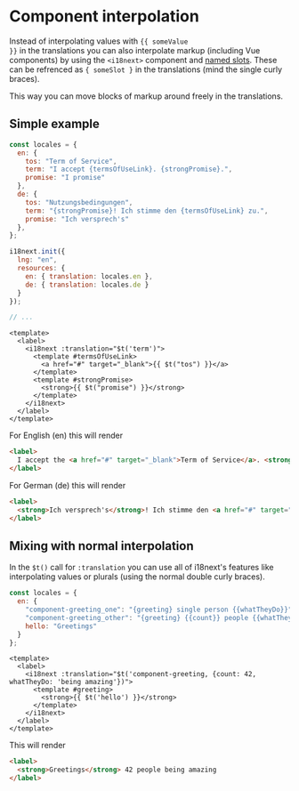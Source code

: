 # Component interpolation

Instead of interpolating values with <code v-pre>{{ someValue }}</code> in the translations you can also interpolate markup (including Vue components) by using the `<i18next>` component and [named slots](https://vuejs.org/guide/components/slots.html#named-slots). These can be refrenced as `{ someSlot }` in the translations (mind the single curly braces).

This way you can move blocks of markup around freely in the translations.

## Simple example

```javascript
const locales = {
  en: {
    tos: "Term of Service",
    term: "I accept {termsOfUseLink}. {strongPromise}.",
    promise: "I promise"
  },
  de: {
    tos: "Nutzungsbedingungen",
    term: "{strongPromise}! Ich stimme den {termsOfUseLink} zu.",
    promise: "Ich versprech's"
  },
};

i18next.init({
  lng: "en",
  resources: {
    en: { translation: locales.en },
    de: { translation: locales.de }
  }
});

// ...
```

```vue
<template>
  <label>
    <i18next :translation="$t('term')">
      <template #termsOfUseLink>
        <a href="#" target="_blank">{{ $t("tos") }}</a>
      </template>
      <template #strongPromise>
        <strong>{{ $t("promise") }}</strong>
      </template>
    </i18next>
  </label>
</template>
```


For English (en) this will render
```html
<label>
  I accept the <a href="#" target="_blank">Term of Service</a>. <strong>I promise</strong>.
</label>
```

For German (de) this will render
```html
<label>
  <strong>Ich versprech's</strong>! Ich stimme den <a href="#" target="_blank">Nutzungsbedingungen</a> zu.
</label>
```

## Mixing with normal interpolation

In the `$t()` call for `:translation` you can use all of i18next's features like interpolating values or plurals (using the normal double curly braces).

```javascript
const locales = {
  en: {
    "component-greeting_one": "{greeting} single person {{whatTheyDo}}",
    "component-greeting_other": "{greeting} {{count}} people {{whatTheyDo}}",
    hello: "Greetings"
  }
};
```

```vue
<template>
  <label>
    <i18next :translation="$t('component-greeting, {count: 42, whatTheyDo: 'being amazing'})">
      <template #greeting>
        <strong>{{ $t('hello') }}</strong>
      </template>
    </i18next>
  </label>
</template>
```

This will render
```html
<label>
  <strong>Greetings</strong> 42 people being amazing
</label>
```